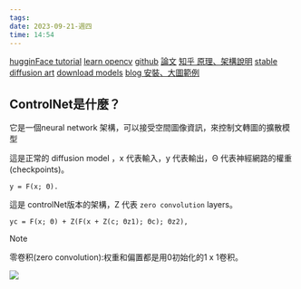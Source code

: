 ```yaml
---
tags: 
date: 2023-09-21-週四
time: 14:54
---
```

[hugginFace tutorial](https://huggingface.co/blog/controlnet)
[learn opencv](https://learnopencv.com/controlnet/)
[github](https://github.com/lllyasviel/ControlNet#controlnet)
[論文](https://arxiv.org/pdf/2302.05543.pdf)
[知乎  原理、架構說明](https://zhuanlan.zhihu.com/p/608161469)
[stable diffusion art](https://stable-diffusion-art.com/controlnet/)
[download models](https://huggingface.co/lllyasviel/ControlNet-v1-1/tree/main)
[blog 安裝、大圖範例](https://blog.256pages.com/install-controlnet/)


## ControlNet是什麼？
它是一個neural network 架構，可以接受空間圖像資訊，來控制文轉圖的擴散模型

這是正常的 diffusion model ，x 代表輸入，y 代表輸出，Θ 代表神經網路的權重(checkpoints)。
```
y = F(x; Θ).
```

這是 controlNet版本的架構，Z 代表 `zero convolution` layers。
```
yc = F(x; Θ) + Z(F(x + Z(c; Θz1); Θc); Θz2),
```

> [!NOTE] 
> 零卷积(zero convolution):权重和偏置都是用0初始化的1 x 1卷积。

![](https://learnopencv.com/wp-content/uploads/2023/03/controlnet-before-after-stable-diffusion-connections.png)

